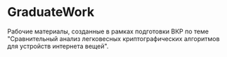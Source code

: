 # GraduateWork
Рабочие материалы, созданные в рамках подготовки ВКР по теме "Сравнительный анализ легковесных криптографических алгоритмов для устройств интернета вещей". 
